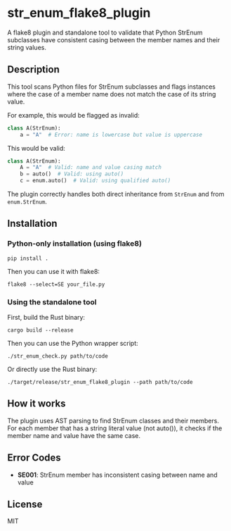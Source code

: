 # str_enum_flake8_plugin

A flake8 plugin and standalone tool to validate that Python StrEnum subclasses have consistent casing between the member names and their string values.

## Description

This tool scans Python files for StrEnum subclasses and flags instances where the case of a member name does not match the case of its string value.

For example, this would be flagged as invalid:

```python
class A(StrEnum):
    a = "A"  # Error: name is lowercase but value is uppercase
```

This would be valid:

```python
class A(StrEnum):
    A = "A"  # Valid: name and value casing match
    b = auto()  # Valid: using auto()
    c = enum.auto()  # Valid: using qualified auto()
```

The plugin correctly handles both direct inheritance from `StrEnum` and from `enum.StrEnum`.

## Installation

### Python-only installation (using flake8)

```
pip install .
```

Then you can use it with flake8:

```
flake8 --select=SE your_file.py
```

### Using the standalone tool

First, build the Rust binary:

```
cargo build --release
```

Then you can use the Python wrapper script:

```
./str_enum_check.py path/to/code
```

Or directly use the Rust binary:

```
./target/release/str_enum_flake8_plugin --path path/to/code
```

## How it works

The plugin uses AST parsing to find StrEnum classes and their members. For each member that has a string literal value (not auto()), it checks if the member name and value have the same case.

## Error Codes

- **SE001**: StrEnum member has inconsistent casing between name and value

## License

MIT